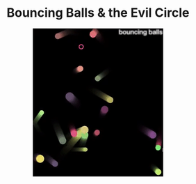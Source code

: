 <h1 align="center">Bouncing Balls & the Evil Circle</h1>

<p align="center">
<img src="./bouncing-balls.gif">
</p>
